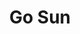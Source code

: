 ---
title: Go Sun
url: 'https://www.gosun.co/'
categories:
  - e71796f8-4b3d-4f40-a1a8-527fb0fdf854
tags:
  - cooking
description: >-
  An innovative portable ultra-efficient solar cooker that can be used for
  backpacking, boating, car camping, etc.
image: null
blueprint: action

---